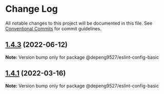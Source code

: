 # Change Log

All notable changes to this project will be documented in this file.
See [Conventional Commits](https://conventionalcommits.org) for commit guidelines.

## [1.4.3](https://github.com/Depeng0929/eslint-config/compare/v1.4.2...v1.4.3) (2022-06-12)

**Note:** Version bump only for package @depeng9527/eslint-config-basic





## [1.4.1](https://github.com/Depeng0929/eslint-config/compare/v1.4.0...v1.4.1) (2022-03-16)

**Note:** Version bump only for package @depeng9527/eslint-config-basic
